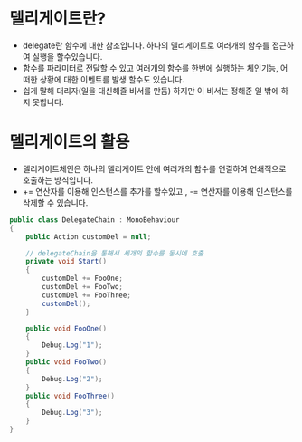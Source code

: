 # 델리게이트란?
- delegate란 함수에 대한 참조입니다. 하나의 델리게이트로 여러개의 함수를 접근하여 실행을 할수있습니다.
- 함수를 파라미터로 전달할 수 있고 여러개의 함수를 한번에 실행하는 체인기능, 어떠한 상황에 대한 이벤트를 발생 할수도 있습니다.
- 쉽게 말해 대리자(일을 대신해줄 비서를 만듬) 하지만 이 비서는 정해준 일 밖에 하지 못합니다.


# 델리게이트의 활용
- 델리게이트체인은 하나의 델리게이트 안에 여러개의 함수를 연결하여 연쇄적으로 호출하는 방식입니다.
- += 연산자를 이용해 인스턴스를 추가를 할수있고 , -= 연산자를 이용해 인스턴스를 삭제할 수 있습니다.

```cs
public class DelegateChain : MonoBehaviour
{
    public Action customDel = null;

    // delegateChain을 통해서 세개의 함수를 동시에 호출
    private void Start()
    {
        customDel += FooOne;
        customDel += FooTwo;
        customDel += FooThree;
        customDel();
    }

    public void FooOne()
    {
        Debug.Log("1");
    }
    public void FooTwo()
    {
        Debug.Log("2");
    }
    public void FooThree()
    {
        Debug.Log("3");
    }
}

```
